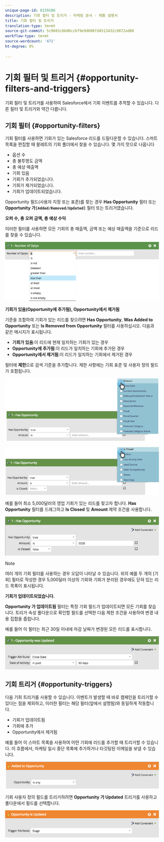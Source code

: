 ```yaml
---
unique-page-id: 8159286
description: 기회 필터 및 트리거 - 마케팅 문서 - 제품 설명서
title: 기회 필터 및 트리거
translation-type: tm+mt
source-git-commit: 5c9683c6b00ccbf9e9d606fd4513432c9872ad00
workflow-type: tm+mt
source-wordcount: '471'
ht-degree: 0%

---
```



# 기회 필터 및 트리거 {#opportunity-filters-and-triggers}

기회 필터 및 트리거를 사용하여 Salesforce에서 기회 이벤트를 추적할 수 있습니다. 다른 필터 및 트리거와 약간 다릅니다.

## 기회 필터 {#opportunity-filters}

기회 필터를 사용하면 기회가 있는 Salesforce 리드를 드릴다운할 수 있습니다. 스마트 목록을 편집할 때 팔레트의 기회 폴더에서 찾을 수 있습니다. 몇 가지 맛으로 나옵니다

* 옵션 수
* 총 불투명도 금액
* 총 예상 매출액
* 기회 있음
* 기회가 추가되었습니다.
* 기회가 제거되었습니다.
* 기회가 업데이트되었습니다.

Opportunity 필드(사용자 지정 또는 표준)를 찾는 경우 **Has Opportunity** 필터 또는 **Opportunity 가`[Added/Removed/Updated]`** 필터 또는 트리거였습니다.

**오퍼 수, 총 오퍼 금액, 총 예상 수익**

이러한 필터를 사용하면 모든 기회의 총 매출액, 금액 또는 예상 매출액을 기준으로 리드를 찾을 수 있습니다.

![](assets/image2015-6-11-12-3a29-3a34.png)

**기회가 있음(Opportunity에 추가됨), Opportunity에서 제거됨**

기준을 조합하여 기회가 있는 리드를 찾으려면 **Has Opportunity**, **Was Added to Opportunity** 또는 **Is Removed from Opportunity** 필터를 사용하십시오. 다음과 같은 메시지가 표시됩니다.

* **기회가 있음**:이 리드에 현재 일치하는 기회가 있는 경우
* **Opportunity에 추가됨**:이 리드가 일치하는 기회에 추가된 경우
* **Opportunity에서 제거됨**:이 리드가 일치하는 기회에서 제거된 경우

필터에 **제한**&#x200B;으로 검색 기준을 추가합니다. 제한 사항에는 기회 표준 및 사용자 정의 필드가 포함됩니다.

![](assets/image2015-6-11-12-3a31-3a0.png)

![](assets/image2015-6-11-12-3a31-3a46.png)

예를 들어 최소 5,000달러의 영업 기회가 있는 리드를 찾고자 합니다. **Has Opportunity** 필터를 드래그하고 **Is Closed** 및 **Amount** 제약 조건을 사용합니다.

![](assets/image2015-6-11-12-3a32-3a0.png)

>[!NOTE]
>
>여러 개의 기회 필터를 사용하는 경우 오답이 나타날 수 있습니다. 위의 예를 두 개의 [기회] 필터로 작성한 경우 5,000달러 이상의 기회와 기회가 분리된 경우에도 닫혀 있는 리드 목록이 표시됩니다.

**기회가 업데이트되었습니다.**

**Opportunity 가 업데이트됨** 필터는 특정 기회 필드가 업데이트되면 모든 기회를 찾습니다. 트리거 속성 풀다운으로 확인할 필드를 선택한 다음 제한 조건을 사용하여 변경 내용 집합을 좁힙니다.

예를 들어 이 필터는 최근 30일 이내에 마감 날짜가 변경된 모든 리드를 표시합니다.

![](assets/image2015-6-11-12-3a33-3a7.png)

## 기회 트리거 {#opportunity-triggers}

다음 기회 트리거를 사용할 수 있습니다. 이벤트가 발생할 때 바로 캠페인을 트리거할 수 있다는 점을 제외하고, 이러한 필터는 해당 필터(앞에서 설명됨)와 동일하게 작동합니다.

* 기회가 업데이트됨
* 기회에 추가
* Opportunity에서 제거됨

예를 들어 이 스마트 목록을 사용하여 어떤 기회에 리드를 추가할 때 트리거할 수 있습니다. 이 흐름에서, 마케팅 일시 중단 목록에 추가하거나 타깃팅된 이메일을 보낼 수 있습니다.

![](assets/image2015-6-11-12-3a33-3a48.png)

기회 사용자 정의 필드를 트리거하려면 **Opportunity 가 Updated** 트리거를 사용하고 풀다운에서 필드를 선택합니다.

![](assets/image2015-6-11-12-3a33-3a34.png)

